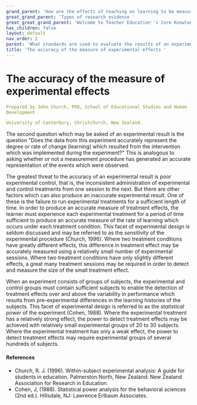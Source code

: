 ```yaml
---
grand_parent: 'How are the effects of teaching on learning to be measured? '
great_grand_parent: 'Types of research evidence '
great_great_grand_parent: 'Welcome to Teacher Education''s Core Knowledge and Skills.'
has_children: false
layout: default
nav_order: 2
parent: 'What standards are used to evaluate the results of an experimental analysis? '
title: 'The accuracy of the measure of experimental effects '
---
```

# The accuracy of the measure of experimental effects


```yaml
Prepared by John Church, PhD, School of Educational Studies and Human
Development

University of Canterbury, Christchurch, New Zealand.
```


The second question which may be asked of an experimental result is the
question "Does the data from this experiment accurately represent the
degree or rate of change (learning) which resulted from the intervention
which was implemented during the experiment?" This is analogous to
asking whether or not a measurement procedure has generated an accurate
representation of the events which were observed.

The greatest threat to the accuracy of an experimental result is poor
experimental control, that is, the inconsistent administration of
experimental and control treatments from one session to the next. But
there are other factors which can also produce an inaccurate
experimental result. One of these is the failure to run experimental
treatments for a sufficient length of time. In order to produce an
accurate measure of treatment effects, the learner must experience each
experimental treatment for a period of time sufficient to produce an
accurate measure of the rate of learning which occurs under each
treatment condition. This facet of experimental design is seldom
discussed and may be referred to as the *sensitivity* of the
experimental procedure (Church, 1996). Where two treatment conditions
have greatly different effects, this difference in treatment effect may
be accurately measured using a relatively small number of experimental
sessions. Where two treatment conditions have only slightly different
effects, a great many treatment sessions may be required in order to
detect and measure the size of the small treatment effect.

When an experiment consists of groups of subjects, the experimental and
control groups must contain sufficient subjects to enable the detection
of treatment effects over and above the variability in performance which
results from pre-experimental differences in the learning histories of
the subjects. This facet of experimental design is referred to as the
*statistical power* of the experiment (Cohen, 1988). Where the
experimental treatment has a relatively strong effect, the power to
detect treatment effects may be achieved with relatively small
experimental groups of 20 to 30 subjects. Where the experimental
treatment has only a weak effect, the power to detect treatment effects
may require experimental groups of several hundreds of subjects.


#### References

-   Church, R. J. (1996). Within-subject experimental analysis: A guide
    for students in education. Palmerston North, New Zealand: New
    Zealand Association for Research in Education.
-   Cohen, J, (1988). Statistical power analysis for the behavioral
    sciences (2nd ed.). Hillsdale, NJ: Lawrence Erlbaum Associates.

